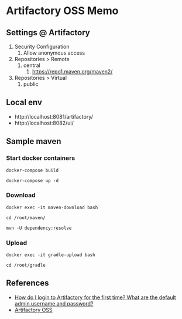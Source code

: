 # Artifactory OSS Memo


## Settings @ Artifactory

1. Security Configuration
    1. Allow anonymous access
1. Repositories > Remote
    1. central
        1. https://repo1.maven.org/maven2/
1. Repositories > Virtual
    1. public


## Local env

- http://localhost:8081/artifactory/
- http://localhost:8082/ui/

## Sample maven

### Start docker containers

    docker-compose build

    docker-compose up -d


### Download

    docker exec -it maven-download bash

    cd /root/maven/

    mvn -U dependency:resolve


### Upload

    docker exec -it gradle-upload bash

    cd /root/gradle




## References

- [How do I login to Artifactory for the first time? What are the default admin username and password?](https://www.jfrog.com/confluence/display/RT12/FAQs#FAQs-HowdoIlogintoArtifactoryforthefirsttime?Whatarethedefaultadminusernameandpassword?)
- [Artifactory OSS](https://www.jfrog.com/confluence/display/RTF5X/Installing+with+Docker)
